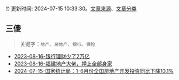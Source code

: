 :alarm_clock: 更新时间: 2024-07-15 10:33:30。[文章来源](/README.md)、[文章分类](/TAGS.md)

## 三傻


> 关键字：`地产`、`房地产`、`银行`、`保险`



- [2023-08-16-银行理财少了2万亿](https://www.aicaijing.com.cn/article/18565) 
- [2023-08-16-福建地产大佬，押上全部身家](https://www.aicaijing.com.cn/article/18567) 
- [2024-07-15-国家统计局：1-6月份全国房地产开发投资同比下降10.1%](https://www.cls.cn/detail/1733680) 
